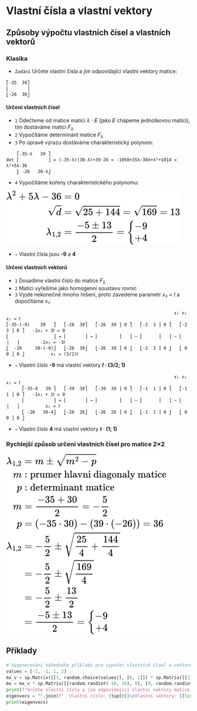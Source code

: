 # Vlastní čísla a vlastní vektory

## Způsoby výpočtu vlastních čísel a vlastních vektorů

### Klasika

* `Zadání` Určete vlastní čísla a jim odpovídající vlastní vektory matice:

```text
⎡-35  39⎤
⎢       ⎥
⎣-26  30⎦
```

#### Určení vlastních čísel

* `1` Odečteme od matice matici _λ_ · 𝐸 (jako 𝐸 chápeme jednotkovou matici), tím dostáváme matici 𝐹<sub>_λ_</sub>
* `2` Vypočítáme determinant matice 𝐹<sub>_λ_</sub>
* `3` Po úpravě výrazu dostáváme charakteristický polynom:

```text
    ⎡-35-λ   39 ⎤
det ⎢           ⎥ = (-35-λ)(30-λ)+39·26 = -1050+35λ-30λ+λ²+1014 = λ²+5λ-36
    ⎣ -26   30-λ⎦
```

* `4` Vypočítáme kořeny charakteristického polynomu:

![$$\begin{align*}\lambda^2+5\lambda-36&=0\\\sqrt{d}&=\sqrt{25+144}=\sqrt{169}=13\\\lambda_{1,2}&=\frac{-5\pm13}{2}=\begin{cases}-9\\+4\end{cases}\end{align*}$$](../../svg/lingebra/dox-lingebra-vlastni_vektory-49b52e743e.svg)

* `⇒` Vlastní čísla jsou __-9__ a __4__

#### Určení vlastních vektorů

* `1` Dosadíme vlastní číslo do matice 𝐹<sub>_λ_</sub>
* `2` Matici vyřešíme jako homogenní soustavu rovnic
* `3` Vyjde nekonečně mnoho řešení, proto zavedeme parametr 𝑥₂ = 𝑡 a dopočítáme 𝑥₁:

```text
                                                                𝑥₁ 𝑥₂              𝑥₂ = 𝑡
⎡-35-(-9)    39   ⎤   ⎡-26  39⎤   ⎡-26  39 ⎥ 0 ⎤   ⎡-2  3 ⎥ 0 ⎤   ⎡-2  3 ⎥ 0 ⎤   -2𝑥₁ + 3𝑡 = 0
⎢                 ⎥ = ⎢       ⎥ → ⎢        ⎥   ⎥ ~ ⎢      ⎥   ⎥ ~ ⎢      ⎥   ⎥        -2𝑥₁ = -3𝑡
⎣  -26     30-(-9)⎦   ⎣-26  39⎦   ⎣-26  39 ⎥ 0 ⎦   ⎣-2  3 ⎥ 0 ⎦   ⎣ 0  0 ⎥ 0 ⎦          𝑥₁ = (3/2)𝑡
```

* `⇒` Vlastní číslo __-9__ má vlastní vektory __𝑡 · (3/2; 1)__

```text
                                                                𝑥₁ 𝑥₂              𝑥₂ = 𝑡
      ⎡-35-4   39 ⎤   ⎡-39  39⎤   ⎡-39  39 ⎥ 0 ⎤   ⎡-1  1 ⎥ 0 ⎤   ⎡-1  1 ⎥ 0 ⎤   -1𝑥₁ + 1𝑡 = 0
      ⎢           ⎥ = ⎢       ⎥ → ⎢        ⎥   ⎥ ~ ⎢      ⎥   ⎥ ~ ⎢      ⎥   ⎥          𝑥₁ = 𝑡
      ⎣ -26   30-4⎦   ⎣-26  26⎦   ⎣-26  26 ⎥ 0 ⎦   ⎣-1  1 ⎥ 0 ⎦   ⎣ 0  0 ⎥ 0 ⎦
```

* `⇒` Vlastní číslo __4__ má vlastní vektory ___t_ · (1; 1)__

### Rychlejší způsob určení vlastních čísel pro matice 2×2

![$$\begin{align*}\lambda_{1,2}&=m\pm\sqrt{m^2-p}\\m&:\text{prumer hlavni diagonaly matice}\\p&:\text{determinant matice}\\m&=\frac{-35+30}{2}=-\frac{5}{2}\\p&=(-35\cdot30)-(39\cdot(-26))=36\\\lambda_{1,2}&=-\frac{5}{2}\pm\sqrt{\frac{25}{4}+\frac{144}{4}}\\&=-\frac{5}{2}\pm\sqrt{\frac{169}{4}}\\&=-\frac{5}{2}\pm\frac{13}{2}\\&=\frac{-5\pm13}{2}=\begin{cases}-9\\+4\end{cases}\end{align*}$$](../../svg/lingebra/dox-lingebra-vlastni_vektory-a2a6a862bb.svg)

## Příklady

```py
# Vygenerování náhodného příkladu pro výpočet vlastních čísel a vektorů (Python + SymPy):
values = [-2, -1, 1, 2]
mx_v = sp.Matrix([[1, random.choice(values)], [0, 1]]) * sp.Matrix([[1, 0], [random.choice(values), 1]])
mx = mx_v * sp.Matrix([[random.randint(-10, 10), 0], [0, random.randint(-10, 10)]]) * mx_v.inv()
print(f"Určete vlastní čísla a jim odpovídající vlastní vektory matice:\n{sp.pretty(mx)}\n")
eigenvecs = "".join(f"  Vlastní číslo: {tup[0]}\nVlastní vektory: {[list(x) for x in tup[2]]}\n\n" for tup in mx.eigenvects())
print(eigenvecs)
```
